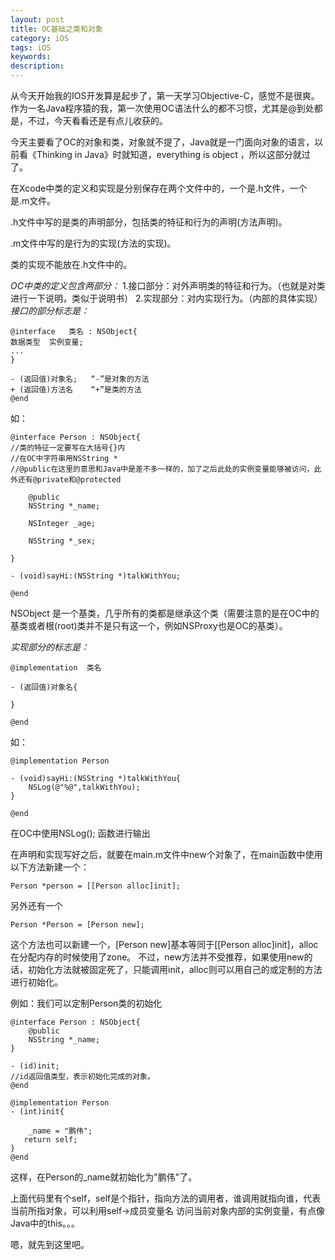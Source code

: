```yaml
---
layout: post
title: OC基础之类和对象
category: iOS
tags: iOS
keywords: 
description: 
---
```


从今天开始我的IOS开发算是起步了，第一天学习Objective-C，感觉不是很爽。作为一名Java程序猿的我，第一次使用OC语法什么的都不习惯，尤其是@到处都是，不过，今天看看还是有点儿收获的。

今天主要看了OC的对象和类，对象就不提了，Java就是一门面向对象的语言，以前看《Thinking in Java》时就知道，everything is object ，所以这部分就过了。

在Xcode中类的定义和实现是分别保存在两个文件中的，一个是.h文件，一个是.m文件。  
  
.h文件中写的是类的声明部分，包括类的特征和行为的声明(方法声明)。   

.m文件中写的是行为的实现(方法的实现)。

类的实现不能放在.h文件中的。

*OC中类的定义包含两部分：*
1.接口部分：对外声明类的特征和行为。（也就是对类进行一下说明，类似于说明书）
2.实现部分：对内实现行为。（内部的具体实现）
*接口的部分标志是：*

    @interface   类名 : NSObject{
    数据类型  实例变量;
    ...
    }

    - (返回值)对象名;   “-”是对象的方法
    + (返回值)方法名    “+”是类的方法 
    @end

如：

    @interface Person : NSObject{
    //类的特征一定要写在大括号{}内
    //在OC中字符串用NSString *
    //@public在这里的意思和Java中是差不多一样的，加了之后此处的实例变量能够被访问，此外还有@private和@protected

        @public
        NSString *_name; 
    
        NSInteger _age; 

        NSString *_sex;

    }

    - (void)sayHi:(NSString *)talkWithYou;

    @end

NSObject 是一个基类，几乎所有的类都是继承这个类（需要注意的是在OC中的基类或者根(root)类并不是只有这一个，例如NSProxy也是OC的基类）。

*实现部分的标志是：*

    @implementation  类名

    - (返回值)对象名{
   
    }

    @end

如：

    @implementation Person

    - (void)sayHi:(NSString *)talkWithYou{
        NSLog(@"%@",talkWithYou);
    }

    @end

在OC中使用NSLog(); 函数进行输出



在声明和实现写好之后，就要在main.m文件中new个对象了，在main函数中使用以下方法新建一个：

    ​Person *person = [[Person alloc]init];

另外还有一个

    Person *Person = [Person new];

这个方法也可以新建一个，[Person new]基本等同于[[Person alloc]init]，alloc 在分配内存的时候使用了zone。
不过，new方法并不受推荐，如果使用new的话，初始化方法就被固定死了，只能调用init，alloc则可以用自己的或定制的方法进行初始化。

例如：我们可以定制Person类的初始化

    @interface Person : NSObject{
        @public
        NSString *_name; 
    }

    - (id)init;
    //id返回值类型，表示初始化完成的对象。
    @end

    @implementation Person
    - (int)init{

        _name = "鹏伟";
       return self;
    }
    @end

这样，在Person的_name就初始化为"鹏伟"了。

上面代码里有个self，self是个指针，指向方法的调用者，谁调用就指向谁，代表当前所指对象，可以利用self->成员变量名   访问当前对象内部的实例变量，有点像Java中的this。。。

嗯，就先到这里吧。







